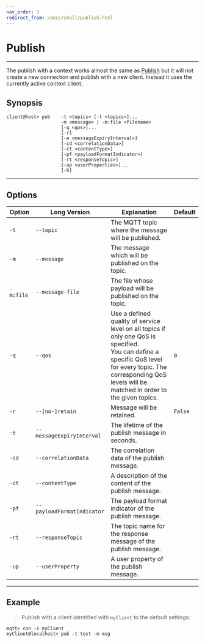```yaml
---
nav_order: 3
redirect_from: /docs/shell/publish.html
---
```


# Publish
***

The publish with a context works almost the same as [Publish](/docs/publish) but it will not create a new connection and publish with a new client.
Instead it uses the currently active context client.

## Synopsis

```
client@host> pub    -t <topics> [-t <topics>]... 
                    -m <message> | -m:file <filename>
                    [-q <qos>]... 
                    [-r]
                    [-e <messageExpiryInterval>] 
                    [-cd <correlationData>]                  
                    [-ct <contentType>]
                    [-pf <payloadFormatIndicator>]
                    [-rt <responseTopic>]
                    [-up <userProperties>]...
                    [-h]
```

***

## Options

|Option   |Long Version    | Explanation                                         | Default|
|---------|----------------|-----------------------------------------------------|---------|
| ``-t``   | ``--topic``| The MQTT topic where the message will be published. |
| ``-m``| ``--message`` | The message which will be published on the topic. |
| ``-m:file`` | ``--message-file``           | The file whose payload will be published on the topic.                                                                                                                                                                                |
| ``-q`` | ``--qos`` | Use a defined quality of service level on all topics if only one QoS is specified.<br> You can define a specific QoS level for every topic. The corresponding QoS levels will be matched in order to the given topics. | ``0``
| ``-r``| ``--[no-]retain`` | Message will be retained. | ``False``
| ``-e`` | ``--messageExpiryInterval`` | The lifetime of the publish message in seconds. |
| ``-cd`` | ``--correlationData`` | The correlation data of the publish message. |
| ``-ct`` | ``--contentType`` | A description of the content of the publish message. |
| ``-pf`` | ``--payloadFormatIndicator`` | The payload format indicator of the publish message. |
| ``-rt`` | ``--responseTopic`` | The topic name for the response message of the publish message. |
| ``-up`` | ``--userProperty``  | A user property of the publish message. |

***

## Example

> Publish with a client identified with ``myClient`` to the default settings:

```
mqtt> con -i myClient
myClient@localhost> pub -t test -m msg
```